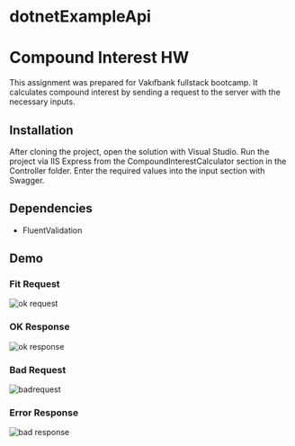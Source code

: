 # dotnetExampleApi

# Compound Interest HW


This assignment was prepared for Vakıfbank fullstack bootcamp. It calculates compound interest by sending a request to the server with the necessary inputs.


## Installation

After cloning the project, open the solution with Visual Studio. Run the project via IIS Express from the CompoundInterestCalculator section in the Controller folder. Enter the required values ​​into the input section with Swagger.

## Dependencies
- FluentValidation
    
## Demo

### Fit Request
![ok request](https://github.com/kutaymalik/CompoundInterestApi/assets/56682209/dd31cdfc-9346-4300-abe0-34d0be4448fc)

### OK Response
![ok response](https://github.com/kutaymalik/CompoundInterestApi/assets/56682209/7a3d92d2-c71d-4e8a-b30e-86686cf486e9)

### Bad Request
![badrequest](https://github.com/kutaymalik/CompoundInterestApi/assets/56682209/1dfef42e-4a24-4dc9-b631-3dafd51722ec)

### Error Response
![bad response](https://github.com/kutaymalik/CompoundInterestApi/assets/56682209/e6c492d8-1fbb-47e1-8d46-6a320ec94bf9)



